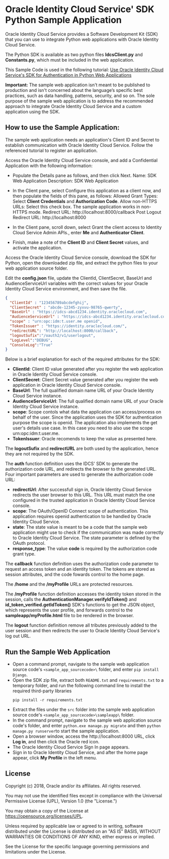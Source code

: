 
# Oracle Identity Cloud Service' SDK Python Sample Application

Oracle Identity Cloud Service provides a Software Development Kit (SDK) that you can use to integrate Python web applications with Oracle Identity Cloud Service.

The Python SDK is available as two python files **IdcsClient.py** and **Constants.py**, which must be included in the web application.

This Sample Code is used in the following tutorial: [Use Oracle Identity Cloud Service's SDK for Authentication in Python Web Applications](https://apexapps.oracle.com/pls/apex/f?p=44785:112:0::::P112_CONTENT_ID:22662)

**Important:** The sample web application isn't meant to be published to production and isn't concerned about the language’s specific best practices, such as data handling, patterns, security, and so on. The sole purpose of the sample web application is to address the recommended approach to integrate Oracle Identity Cloud Service and a custom application using the SDK.

## How to use the Sample Application:

The sample web application needs an application's Client ID and Secret to establish communication with Oracle Identity Cloud Service.  Follow the referenced tutorial to register an application.

Access the Oracle Identity Cloud Service console, and add a Confidential Application with the following information:
- Populate the Details pane as follows, and then click Next.
    Name: SDK Web Application
    Description: SDK Web Application

- In the Client pane, select Configure this application as a client now, and then populate the fields of this pane, as follows:
    Allowed Grant Types: Select **Client Credentials** and **Authorization Code**.
    Allow non-HTTPS URLs: Select this check box. The sample application works in non-HTTPS mode.
    Redirect URL: http://localhost:8000/callback
    Post Logout Redirect URL: http://localhost:8000

- In the Client pane, scroll down, select Grant the client access to Identity Cloud Service Admin APIs., enter **Me** and **Authenticator Client**.  
- Finish, make a note of the **Client ID** and **Client Secret** values, and activate the application.

Access the Oracle Identity Cloud Service console, download the SDK for Python, open the downloaded zip file, and extract the python files to your web application source folder.

Edit the **config.json** file, update the ClientId, ClientSecret, BaseUrl and AudienceServiceUrl variables with the correct values for your Oracle Identity Cloud Service environment, and then save the file.
```json
{
  "ClientId" : "123456789abcdefghij",
  "ClientSecret" : "abcde-12345-zyxvu-98765-qwerty",
  "BaseUrl" : "https://idcs-abcd1234.identity.oraclecloud.com",
  "AudienceServiceUrl" : "https://idcs-abcd1234.identity.oraclecloud.com",
  "scope" : "urn:opc:idm:t.user.me openid",
  "TokenIssuer" : "https://identity.oraclecloud.com/",
  "redirectURL": "http://localhost:8000/callback",
  "logoutSufix":"/oauth2/v1/userlogout",
  "LogLevel":"DEBUG",
  "ConsoleLog":"True"
}
```

Below is a brief explanation  for each of the required attributes for the SDK:
- **ClientId**: Client ID value generated after you register the web application in Oracle Identity Cloud Service console.
- **ClientSecret**: Client Secret value generated after you register the web application in Oracle Identity Cloud Service console.
- **BaseUrl**: The full qualified domain name URL of your Oracle Identity Cloud Service instance. 
- **AudienceServiceUrl**: The full qualified domain name URL of your Oracle Identity Cloud Service instance.
- **scope**: Scope contols what data the application can access/process on behalf of the user. Since the application uses the SDK for authentication purpose the scope is openid. The application also implements the get user's details use case. In this case you need to also use the scope urn:opc:idm:t.user.me.
- **TokenIssuer**: Oracle recomends to keep the value as presented here.

The **logoutSufix** and **redirectURL** are both used by the application, hence they are not required by the SDK.

The **auth** function definition uses the IDCS' SDK to generate the authorization code URL, and  redirects the browser to the generated URL.
Four important parameters are used to generate the authorization code URL:
- **redirectUrl**: After successfull sign in, Oracle Identity Cloud Service redirects the user browser to this URL. This URL must match the one configured in the trusted application in Oracle Identity Cloud Service console.
- **scope**: The OAuth/OpenID Connect scope of authentication. This application requires openid authentication to be handled by Oracle Identity Cloud Service.
- **state**: The state value is meant to be a code that the sample web application might use to check if the communication was made correctly to Oracle Identity Cloud Service. The state parameter is defined by the OAuth protocol.
- **response_type**: The value **code** is required by the authorization code grant type.

The **callback** function definition uses the authorization code parameter to request an access token and an identity token. The tokens are stored as session attributes, and the code fowards control to the home page.

The **/home** and the **/myProfile** URLs are protected resources. 

The **/myProfile** function definition accesses the identity token stored in the session, calls the **AuthenticationManager.verifyIdToken()** and **id_token_verified.getIdToken()** SDK's functions to get the JSON object, which represents the user profile, and forwards control to  the **sampleapp/myProfile.html** file to be rendered in the browser.

The **logout** function definition remove all tributes previously added to the user session and then redirects the user to Oracle Identity Cloud Service's log out URL.

## Run the Sample Web Application

- Open a command prompt, navigate to the sample web application source code's `<sample_app_sourcecode>\` folder, and enter `pip install Django`.
- Open the SDK zip file, extract both `README.txt` and `requirements.txt` to a temporary folder, and run the following command line to install the required third-party libraries
	```
	pip install -r requirements.txt
	```
- Extract the files under the `src` folder into the sample web application source code's `<sample_app_sourcecode>\sampleapp\` folder. 
- In the command prompt, navigate to the sample web application source code's folder, and enter `python.exe manage.py migrate` and then `python manage.py runserver`to start the sample application. 
- Open a browser window, access the http://localhost:8000 URL, click **Log in**, and then click the Oracle red icon.
- The Oracle Identity Cloud Service Sign In page appears.
- Sign in to Oracle Identity Cloud Service, and after the home page appear, click **My Profile** in the left menu.

## License

Copyright (c) 2018, Oracle and/or its affiliates. All rights reserved.

You may not use the identified files except in compliance with the Universal Permissive License (UPL), Version 1.0 (the "License.")

You may obtain a copy of the License at https://opensource.org/licenses/UPL. 

Unless required by applicable law or agreed to in writing, software distributed under the License is distributed on an "AS IS" BASIS, WITHOUT WARRANTIES OR CONDITIONS OF ANY KIND, either express or implied.

See the License for the specific language governing permissions and limitations under the License.